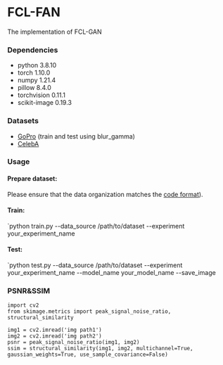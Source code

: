 # FCL-FAN
The implementation of FCL-GAN

### Dependencies
- python 3.8.10
- torch 1.10.0
- numpy 1.21.4
- pillow 8.4.0
- torchvision 0.11.1
- scikit-image 0.19.3

### Datasets
- [GoPro](https://seungjunnah.github.io/Datasets/gopro) (train and test using blur_gamma)
- [CelebA](https://link.zhihu.com/?target=http%3A//mmlab.ie.cuhk.edu.hk/projects/CelebA.html)  

### Usage
#### Prepare dataset:
Please ensure that the data organization matches the [code format](https://github.com/suiyizhao/FCL-FAN/blob/master/src/datasets.py#:~:text=self.img_paths%20%3D,sharp%27%20%2B%20%27/*/*.*%27)).

#### Train:
`python train.py --data_source /path/to/dataset --experiment your_experiment_name

#### Test:
`python test.py --data_source /path/to/dataset --experiment your_experiment_name --model_name your_model_name --save_image

### PSNR&SSIM
```
import cv2
from skimage.metrics import peak_signal_noise_ratio, structural_similarity

img1 = cv2.imread('img path1')
img2 = cv2.imread('img path2')
psnr = peak_signal_noise_ratio(img1, img2)
ssim = structural_similarity(img1, img2, multichannel=True, gaussian_weights=True, use_sample_covariance=False)
```
